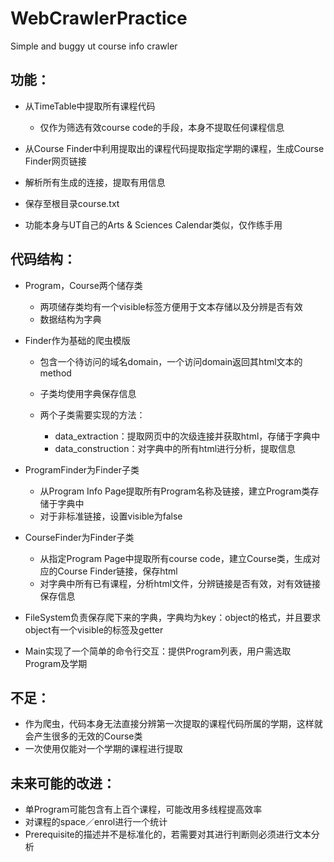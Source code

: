 # WebCrawlerPractice
Simple and buggy ut course info crawler

功能：
---

* 从TimeTable中提取所有课程代码

  * 仅作为筛选有效course code的手段，本身不提取任何课程信息

* 从Course Finder中利用提取出的课程代码提取指定学期的课程，生成Course Finder网页链接
* 解析所有生成的连接，提取有用信息
* 保存至根目录course.txt
* 功能本身与UT自己的Arts & Sciences Calendar类似，仅作练手用

代码结构：
-----

* Program，Course两个储存类

  * 两项储存类均有一个visible标签方便用于文本存储以及分辨是否有效
  * 数据结构为字典

* Finder作为基础的爬虫模版

  * 包含一个待访问的域名domain，一个访问domain返回其html文本的method
  * 子类均使用字典保存信息
  * 两个子类需要实现的方法：

    * data\_extraction：提取网页中的次级连接并获取html，存储于字典中
    * data\_construction：对字典中的所有html进行分析，提取信息

* ProgramFinder为Finder子类

  * 从Program Info Page提取所有Program名称及链接，建立Program类存储于字典中
  * 对于非标准链接，设置visible为false

* CourseFinder为Finder子类

  * 从指定Program Page中提取所有course code，建立Course类，生成对应的Course Finder链接，保存html
  * 对字典中所有已有课程，分析html文件，分辨链接是否有效，对有效链接保存信息

* FileSystem负责保存爬下来的字典，字典均为key：object的格式，并且要求object有一个visible的标签及getter
* Main实现了一个简单的命令行交互：提供Program列表，用户需选取Program及学期

不足：
---

* 作为爬虫，代码本身无法直接分辨第一次提取的课程代码所属的学期，这样就会产生很多的无效的Course类
* 一次使用仅能对一个学期的课程进行提取

未来可能的改进：
--------

* 单Program可能包含有上百个课程，可能改用多线程提高效率
* 对课程的space／enrol进行一个统计
* Prerequisite的描述并不是标准化的，若需要对其进行判断则必须进行文本分析
